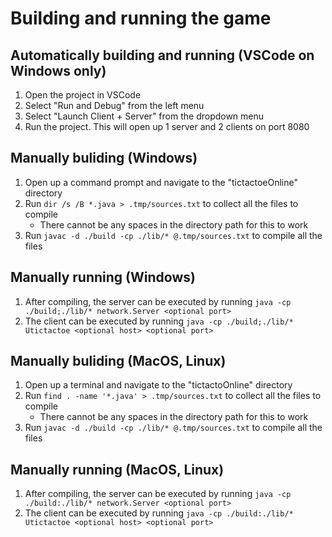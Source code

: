# Building and running the game

## Automatically building and running (VSCode on Windows only)

1. Open the project in VSCode
2. Select "Run and Debug" from the left menu
3. Select "Launch Client + Server" from the dropdown menu
4. Run the project. This will open up 1 server and 2 clients on port 8080

## Manually buliding (Windows)

1. Open up a command prompt and navigate to the "tictactoeOnline" directory
2. Run `dir /s /B *.java > .tmp/sources.txt` to collect all the files to compile
    * There cannot be any spaces in the directory path for this to work
3. Run `javac -d ./build -cp ./lib/* @.tmp/sources.txt` to compile all the files

## Manually running (Windows)

1. After compiling, the server can be executed by running `java -cp ./build;./lib/* network.Server <optional port>`
2. The client can be executed by running `java -cp ./build;./lib/* Utictactoe <optional host> <optional port>`

## Manually buliding (MacOS, Linux)

1. Open up a terminal and navigate to the "tictactoOnline" directory
2. Run `find . -name '*.java' > .tmp/sources.txt` to collect all the files to compile
    * There cannot be any spaces in the directory path for this to work
3. Run `javac -d ./build -cp ./lib/* @.tmp/sources.txt` to compile all the files

## Manually running (MacOS, Linux)

1. After compiling, the server can be executed by running `java -cp ./build:./lib/* network.Server <optional port>`
2. The client can be executed by running `java -cp ./build:./lib/* Utictactoe <optional host> <optional port>`